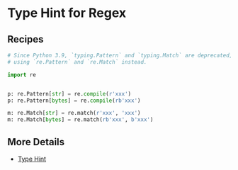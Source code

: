 # Type Hint for Regex

## Recipes

```python
# Since Python 3.9, `typing.Pattern` and `typing.Match` are deprecated,
# using `re.Pattern` and `re.Match` instead.

import re


p: re.Pattern[str] = re.compile(r'xxx')
p: re.Pattern[bytes] = re.compile(rb'xxx')

m: re.Match[str] = re.match(r'xxx', 'xxx')
m: re.Match[bytes] = re.match(rb'xxx', b'xxx')
```

## More Details

- [Type Hint](https://leven-cn.github.io/python-cookbook/cookbook/core/type_hint/type_hint)
